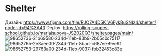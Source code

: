 # Shelter
Дизайн: https://www.figma.com/file/RJO7A4D5K1V6FykBuSNIz4/shelter?node-id=94%3A43
Deploy: https://rolling-scopes-school.github.io/mariaisupova-JS2020Q3/shelter/pages/main/
![98652736-21b69580-234d-11eb-83b9-2b05c0c75117](https://user-images.githubusercontent.com/43805698/113570611-63f2b300-961d-11eb-855e-5091af8152c5.png)
![98652765-2e3aee00-234d-11eb-8bad-c687eee9ee9f](https://user-images.githubusercontent.com/43805698/113570624-66550d00-961d-11eb-9364-307b49ca2a0b.png)
![98652753-29763a00-234d-11eb-9037-fbb32453c83e](https://user-images.githubusercontent.com/43805698/113570634-68b76700-961d-11eb-9b93-768493108ac7.png)

